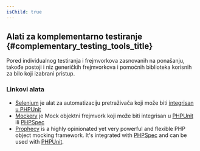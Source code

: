 ```yaml
---
isChild: true
---
```


## Alati za komplementarno testiranje {#complementary_testing_tools_title}

Pored individualnog testiranja i frejmvorkova zasnovanih na ponašanju, takođe postoji i niz generičkih frejmvorkova i
pomoćnih biblioteka korisnih za bilo koji izabrani pristup.

### Linkovi alata

* [Selenium](http://seleniumhq.org/) je alat za automatizaciju pretraživača koji može biti [integrisan u PHPUnit](http://www.phpunit.de/manual/3.1/en/selenium.html)
* [Mockery](https://github.com/padraic/mockery) je Mock objektni frejmvork koji može biti integrisan u [PHPUnit](http://phpunit.de/) ili [PHPSpec](http://www.phpspec.net/)
* [Prophecy](https://github.com/phpspec/prophecy) is a highly opinionated yet very powerful and flexible PHP object mocking framework. It's integrated with [PHPSpec](http://www.phpspec.net/) and can be used with [PHPUnit](http://phpunit.de/).
